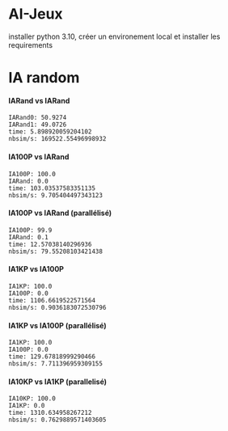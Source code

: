 # AI-Jeux
installer python 3.10, créer un environement local et installer les requirements

# IA random

#### IARand vs IARand
    IARand0: 50.9274 
    IARand1: 49.0726
    time: 5.898920059204102
    nbsim/s: 169522.55496998932

#### IA100P vs IARand
    IA100P: 100.0 
    IARand: 0.0
    time: 103.03537583351135
    nbsim/s: 9.705404497343123

#### IA100P vs IARand (parallélisé)
    IA100P: 99.9 
    IARand: 0.1
    time: 12.57038140296936
    nbsim/s: 79.55208103421438

#### IA1KP vs IA100P
    IA1KP: 100.0
    IA100P: 0.0
    time: 1106.6619522571564
    nbsim/s: 0.9036183072530796

#### IA1KP vs IA100P (parallélisé)
    IA1KP: 100.0 
    IA100P: 0.0
    time: 129.67818999290466
    nbsim/s: 7.711396959309155

#### IA10KP vs IA1KP (parallelisé)
    IA10KP: 100.0 
    IA1KP: 0.0
    time: 1310.634958267212
    nbsim/s: 0.7629889571403605